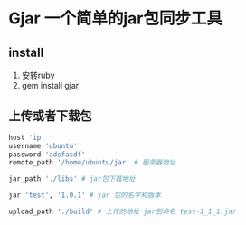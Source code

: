 # Gjar 一个简单的jar包同步工具

## install 

1. 安转ruby
2. gem install gjar

## 上传或者下载包

```ruby
host 'ip'
username 'ubuntu'
password 'adsfasdf'
remote_path '/home/ubuntu/jar' # 服务器地址

jar_path './libs' # jar包下载地址

jar 'test', '1.0.1' # jar 包的名字和版本

upload_path './build' # 上传的地址 jar包命名 test-1_1_1.jar
```